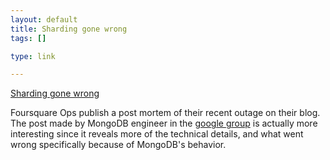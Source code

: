 ```yaml
--- 
layout: default
title: Sharding gone wrong
tags: []

type: link

---
```

<a href="http://blog.foursquare.com/2010/10/05/so-that-was-a-bummer/">Sharding gone wrong</a>

Foursquare Ops publish a post mortem of their recent outage on their blog. The post made by MongoDB engineer in the [google group](http://groups.google.com/group/mongodb-user/browse_thread/thread/528a94f287e9d77e?pli=1) is actually more interesting since it reveals more of the technical details, and what went wrong specifically because of MongoDB's behavior.
